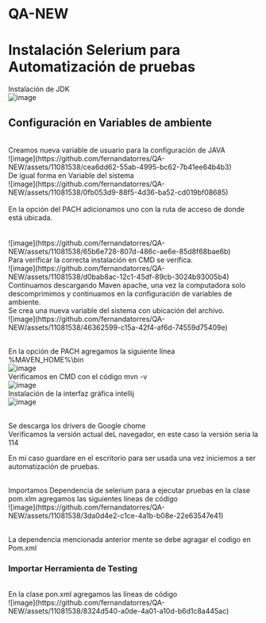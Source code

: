 # QA-NEW
# Instalación Selerium para Automatización de pruebas
Instalación de JDK 
<br />
![image](https://github.com/fernandatorres/QA-NEW/assets/11081538/a1a36aeb-79f2-4f75-b5ab-07be16a4fd51)
<br />
## Configuración en Variables de ambiente
<br />
Creamos nueva variable de usuario para la configuración de JAVA
<br />
![image](https://github.com/fernandatorres/QA-NEW/assets/11081538/cea6dd62-55ab-4995-bc62-7b41ee64b4b3)
<br />
De igual forma en Variable del sistema
<br />
![image](https://github.com/fernandatorres/QA-NEW/assets/11081538/0fb053d9-88f5-4d36-ba52-cd019bf08685)
<br <br /><br />
En la opción del PACH adicionamos uno con la ruta de acceso de donde está ubicada.
<br />
<br /><br />
![image](https://github.com/fernandatorres/QA-NEW/assets/11081538/65b6e728-807d-486c-ae6e-85d8f68bae6b)
<br />
Para verificar la correcta instalación en CMD se verifica.
<br />
![image](https://github.com/fernandatorres/QA-NEW/assets/11081538/d0bab8ac-12c1-45df-89cb-3024b93005b4)


<br />
Continuamos descargando Maven apache, una vez la computadora solo descomprimimos y continuamos en la configuración de variables de ambiente. 
<br />
Se crea una nueva variable del sistema con ubicación del archivo.
<br />
![image](https://github.com/fernandatorres/QA-NEW/assets/11081538/46362599-c15a-42f4-af6d-74559d75409e)

<br />En la opción de PACH agregamos la siguiente línea 
<br />
%MAVEN_HOME%\bin
<br />
![image](https://github.com/fernandatorres/QA-NEW/assets/11081538/664306ee-4b37-4b06-96ff-48d938ceabed)
<br />
Verificamos en CMD con el código mvn -v
<br />
![image](https://github.com/fernandatorres/QA-NEW/assets/11081538/9d56e1ac-789d-4a0a-9442-794137ac7221)
<br />
Instalación de la interfaz gráfica intellij
<br />![image](https://github.com/fernandatorres/QA-NEW/assets/11081538/163066fa-613e-45df-8292-73e51a162ed9)
<br />

<br />
Se descarga los drivers de Google chome
<br />Verificamos la versión actual deL navegador, en este caso la versión seria la 114 
<br />

En mi caso guardare en el escritorio para ser usada una vez iniciemos a ser automatización de pruebas. 

<br />
Importamos Dependencia de selerium para a ejecutar pruebas en la clase pom.xlm agregamos las siguientes líneas de código 

<br />
 ![image](https://github.com/fernandatorres/QA-NEW/assets/11081538/3da0d4e2-c1ce-4a1b-b08e-22e63547e41)

<br />



<br />

La dependencia mencionada anterior mente se debe  agragar el codigo en Pom.xml
<br />
### Importar Herramienta de Testing 
<br />
En la clase pon.xml agregamos las líneas de código 
<br />
![image](https://github.com/fernandatorres/QA-NEW/assets/11081538/8324d540-a0de-4a01-a10d-b6d1c8a445ac)
